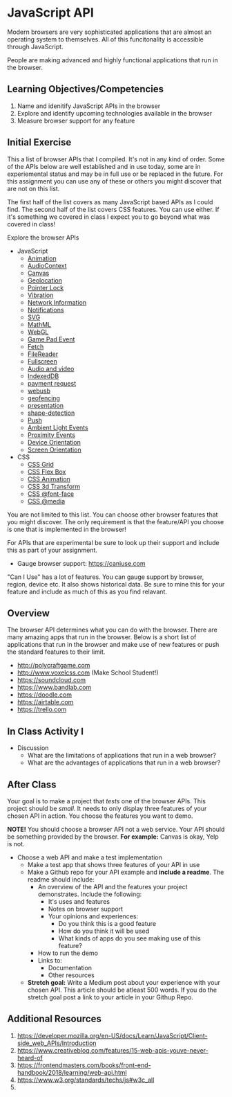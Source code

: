 # JavaScript API

Modern browsers are very sophisticated applications that are almost an operating system to themselves. All of this funcitonality is accessible through JavaScript. 

People are making advanced and highly functional applications that run in the browser. 

## Learning Objectives/Competencies

1. Name and idenitify JavaScript APIs in the browser
1. Explore and identify upcoming technologies available in the browser
1. Measure browser support for any feature

## Initial Exercise

This a list of browser APIs that I compiled. It's not in any kind of order. Some of the APIs below are well established and in use today, some are in experiemental status and may be in full use or be replaced in the future. For this assignment you can use any of these or others you might discover that are not on this list. 

The first half of the list covers as many JavaScript based APIs as I could find. The second half of the list covers CSS features. You can use either. If it's something we covered in class I expect you to go beyond what was covered in class!

Explore the browser APIs

- JavaScript
  - [Animation](https://developer.mozilla.org/en-US/docs/Web/API/Animation)
  - [AudioContext](https://developer.mozilla.org/en-US/docs/Web/API/AudioContext)
  - [Canvas](https://developer.mozilla.org/en-US/docs/Web/API/Canvas_API)
  - [Geolocation](https://developer.mozilla.org/en-US/docs/Web/API/Geolocation)
  - [Pointer Lock](https://developer.mozilla.org/en-US/docs/Web/API/Pointer_Lock_API)
  - [Vibration](https://developer.mozilla.org/en-US/docs/Web/API/Vibration_API)
  - [Network Information](https://developer.mozilla.org/en-US/docs/Web/API/Network_Information_API)
  - [Notifications](https://developer.mozilla.org/en-US/docs/Web/API/Notifications_API/Using_the_Notifications_API)
  - [SVG](https://developer.mozilla.org/en-US/docs/Web/SVG)
  - [MathML](https://developer.mozilla.org/en-US/docs/Web/MathML)
  - [WebGL](https://developer.mozilla.org/en-US/docs/Web/API/WebGL_API)
  - [Game Pad Event](https://developer.mozilla.org/en-US/docs/Web/API/GamepadEvent)
  - [Fetch](https://developer.mozilla.org/en-US/docs/Web/API/Fetch_API)
  - [FileReader](https://developer.mozilla.org/en-US/docs/Web/API/FileReader)
  - [Fullscreen](https://developer.mozilla.org/en-US/docs/Web/API/Fullscreen_API)
  - [Audio and video](https://developer.mozilla.org/en-US/docs/Web/Apps/Fundamentals/Audio_and_video_delivery)
  - [IndexedDB](https://developer.mozilla.org/en-US/docs/Web/API/IndexedDB_API)
  - [payment request](https://www.w3.org/TR/payment-request/)
  - [webusb](https://wicg.github.io/webusb/)
  - [geofencing](https://www.w3.org/TR/geofencing/)
  - [presentation](https://www.w3.org/TR/presentation-api/)
  - [shape-detection](https://wicg.github.io/shape-detection-api/)
  - [Push](https://developer.mozilla.org/en-US/docs/Web/API/Push_API)
  - [Ambient Light Events](https://developer.mozilla.org/en-US/docs/Web/API/Ambient_Light_Events)
  - [Proximity Events](https://developer.mozilla.org/en-US/docs/Web/API/Proximity_Events)
  - [Device Orientation](https://developer.mozilla.org/en-US/docs/Web/API/Detecting_device_orientation)
  - [Screen Orientation](https://developer.mozilla.org/en-US/docs/Web/API/CSS_Object_Model/Managing_screen_orientation)
- CSS 
  - [CSS Grid](https://developer.mozilla.org/en-US/docs/Glossary/Grid)
  - [CSS Flex Box](https://developer.mozilla.org/en-US/docs/Glossary/Flex)
  - [CSS Animation](https://developer.mozilla.org/en-US/docs/Web/CSS/CSS_Animations)
  - [CSS 3d Transform](https://css-tricks.com/almanac/properties/p/perspective/)
  - [CSS @font-face](https://developer.mozilla.org/en-US/docs/Web/CSS/@font-face)
  - [CSS @media](https://developer.mozilla.org/en-US/docs/Web/CSS/@media)
  
You are not limited to this list. You can choose other browser features that you might discover. The only requirement is that the feature/API you choose is one that is implemented in the browser!

For APIs that are experimental be sure to look up their support and include this as part of your assignment. 

- Gauge browser support: https://caniuse.com 

"Can I Use" has a lot of features. You can gauge support by browser, region, device etc. It also shows historical data. Be sure to mine this for your feature and include as much of this as you find relavant. 

## Overview

The browser API determines what you can do with the browser. There are many amazing apps that run in the browser.  Below is a short list of applications that run in the browser and make use of new features or push the standard features to their limit. 

- http://polycraftgame.com
- http://www.voxelcss.com (Make School Student!)
- https://soundcloud.com
- https://www.bandlab.com
- https://doodle.com
- https://airtable.com
- https://trello.com

## In Class Activity I

- Discussion
  - What are the limitations of applications that run in a web browser? 
  - What are the advantages of applications that run in a web browser?

## After Class

Your goal is to make a project that *tests* one of the browser APIs. This project should be *small*. It needs to only display three features of your chosen API in action. You choose the features you want to demo. 

**NOTE!** You should choose a browser API not a web service. Your API should be something provided by the browser. **For example:** Canvas is okay, Yelp is not. 

- Choose a web API and make a test implementation
  - Make a test app that shows three features of your API in use
  - Make a Github repo for your API example and **include a readme**. The readme should include:
    - An overview of the API and the features your project demonstrates. Include the following: 
      - It's uses and features
      - Notes on browser support
      - Your opinions and experiences:
        - Do you think this is a good feature
        - How do you think it will be used
        - What kinds of apps do you see making use of this feature?
    - How to run the demo
    - Links to: 
      - Documentation
      - Other resources
  - **Stretch goal:** Write a Medium post about your experience with your chosen API. This article should be atleast 500 words. If you do the stretch goal post a link to your article in your Githup Repo. 

## Additional Resources

1. https://developer.mozilla.org/en-US/docs/Learn/JavaScript/Client-side_web_APIs/Introduction
1. https://www.creativebloq.com/features/15-web-apis-youve-never-heard-of
1. https://frontendmasters.com/books/front-end-handbook/2018/learning/web-api.html
1. https://www.w3.org/standards/techs/js#w3c_all
1. 
